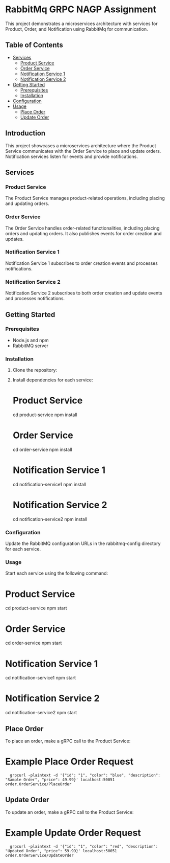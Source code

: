 # RabbitMq GRPC NAGP Assignment

This project demonstrates a microservices architecture with services for Product, Order, and Notification using RabbitMq for communication.

## Table of Contents

- [Services](#services)
  - [Product Service](#product-service)
  - [Order Service](#order-service)
  - [Notification Service 1](#notification-service-1)
  - [Notification Service 2](#notification-service-2)
- [Getting Started](#getting-started)
  - [Prerequisites](#prerequisites)
  - [Installation](#installation)
- [Configuration](#configuration)
- [Usage](#usage)
  - [Place Order](#place-order)
  - [Update Order](#update-order)

## Introduction

This project showcases a microservices architecture where the Product Service communicates with the Order Service to place and update orders. Notification services listen for events and provide notifications.

## Services

### Product Service

The Product Service manages product-related operations, including placing and updating orders.

### Order Service

The Order Service handles order-related functionalities, including placing orders and updating orders. It also publishes events for order creation and updates.

### Notification Service 1

Notification Service 1 subscribes to order creation events and processes notifications.

### Notification Service 2

Notification Service 2 subscribes to both order creation and update events and processes notifications.

## Getting Started

### Prerequisites

- Node.js and npm
- RabbitMQ server

### Installation

1. Clone the repository:
2. Install dependencies for each service:
    # Product Service
    cd product-service
    npm install
    
    # Order Service
    cd order-service
    npm install
    
    # Notification Service 1
    cd notification-service1
    npm install
    
    # Notification Service 2
    cd notification-service2
    npm install

### Configuration
Update the RabbitMQ configuration URLs in the rabbitmq-config directory for each service.

### Usage
Start each service using the following command:
  # Product Service
  cd product-service
  npm start
  
  # Order Service
  cd order-service
  npm start
  
  # Notification Service 1
  cd notification-service1
  npm start
  
  # Notification Service 2
  cd notification-service2
  npm start

  ## Place Order
  To place an order, make a gRPC call to the Product Service:
  # Example Place Order Request
      grpcurl -plaintext -d '{"id": "1", "color": "blue", "description": "Sample Order", "price": 49.99}' localhost:50051 order.OrderService/PlaceOrder

  ## Update Order
  To update an order, make a gRPC call to the Product Service:
  # Example Update Order Request
      grpcurl -plaintext -d '{"id": "1", "color": "red", "description": "Updated Order", "price": 59.99}' localhost:50051 order.OrderService/UpdateOrder
